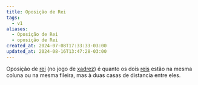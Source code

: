 ```yaml
---
title: Oposição de Rei
tags:
  - v1
aliases:
  - Oposição de Rei
  - oposição de Rei
created_at: 2024-07-08T17:33:33-03:00
updated_at: 2024-08-16T13:47:28-03:00
---
```


Oposição de [rei](../../../../ideias/2024/07/07/Xadrez_Rei_xadrez.md) (no jogo de [xadrez](../../../../sementes/2024/07/06/Xadrez.md)) é quanto os dois [reis](../../../../ideias/2024/07/07/Xadrez_Rei_xadrez.md) estão na mesma coluna ou na mesma fileira, mas à duas casas de distancia entre eles.